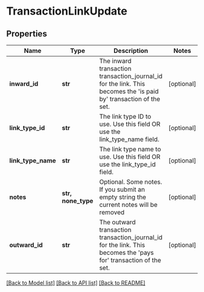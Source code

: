 # TransactionLinkUpdate


## Properties
Name | Type | Description | Notes
------------ | ------------- | ------------- | -------------
**inward_id** | **str** | The inward transaction transaction_journal_id for the link. This becomes the &#39;is paid by&#39; transaction of the set. | [optional] 
**link_type_id** | **str** | The link type ID to use. Use this field OR use the link_type_name field. | [optional] 
**link_type_name** | **str** | The link type name to use. Use this field OR use the link_type_id field. | [optional] 
**notes** | **str, none_type** | Optional. Some notes. If you submit an empty string the current notes will be removed | [optional] 
**outward_id** | **str** | The outward transaction transaction_journal_id for the link. This becomes the &#39;pays for&#39; transaction of the set. | [optional] 

[[Back to Model list]](../README.md#documentation-for-models) [[Back to API list]](../README.md#documentation-for-api-endpoints) [[Back to README]](../README.md)


